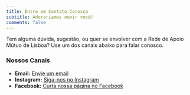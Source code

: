 ```yaml
---
title: Entre em Contato Conosco
subtitle: Adoraríamos ouvir você!
comments: false
---
```


Tem alguma dúvida, sugestão, ou quer se envolver com a Rede de Apoio Mútuo de Lisboa? Use um dos canais abaixo para falar conosco.

### Nossos Canais

*   **Email:** [<i class="fas fa-envelope"></i> Envie um email](mailto:ramlx@riseup.net)
*   **Instagram:** [<i class="fab fa-instagram"></i> Siga-nos no Instagram](https://instagram.com/ramlisboa)
*   **Facebook:** [<i class="fab fa-facebook"></i> Curta nossa página no Facebook](https://facebook.com/ramlisboa)

